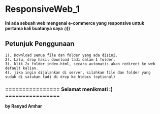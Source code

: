 # ResponsiveWeb_1
#### Ini ada sebuah web mengenai e-commerce yang responsive untuk pertama kali buatanya saya :)))

## Petunjuk Penggunaan 
```
1). Download semua file dan folder yang ada disini.
2). Lalu, drop hasil download tadi dalam 1 folder.
3). klik 2x folder index.html, secara automatis akan redirect ke web default kalian.
4). jika ingin dijalankan di server, silahkan file dan folder yang sudah di satukan tadi di drop ke htdocs (optional)
```
### ================ Selamat menikmati :) ================

**by Rasyad Amhar**
